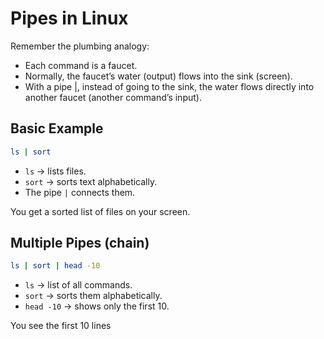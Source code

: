 # Pipes in Linux 

Remember the plumbing analogy:
- Each command is a faucet.
- Normally, the faucet’s water (output) flows into the sink (screen).
- With a pipe |, instead of going to the sink, the water flows directly into another faucet (another command’s input).

## Basic Example 

```bash
ls | sort 
```
- `ls` → lists files.
- `sort` → sorts text alphabetically.
- The pipe `|` connects them.

You get a sorted list of files on your screen.

## Multiple Pipes (chain)

```bash
ls | sort | head -10
```
- `ls` → list of all commands.
- `sort` → sorts them alphabetically.
- `head -10` → shows only the first 10.

 You see the first 10 lines

